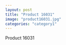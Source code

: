 ```yaml
---
layout: post
title: "Product 16031"
image: "product16031.jpg"
categories: "category1"
---
```

Product 16031
